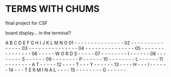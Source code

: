 TERMS WITH CHUMS
================

final project for CSF


board display... in the terminal?

   A B C D E F G H I J K L M N O
01 - - - - - - - - - - - - - - -
02 - - - - - - - - - - - - - - - 
03 - - - - - - - - - - - - - - - 
04 - - - - - - - - - - - - - - -
05 - - - - - - - - - - - - - - - 
06 - - - - - W O R D S - - - - -
07 - - - - - - - - I - - - - - -
08 - - - - - - - - S - - - - - - 
09 - - - - - - - - P - - - - - - 
10 - - - - - - - - L - - - - - - 
11 - - - - - - - - A T - - - - - 
12 - - - - T - - - Y - - - - - -
13 - - - - H - - - I - - - - - -
14 - - - T E R M I N A L - - - -
15 - - - - - - - - G - - - - - -


